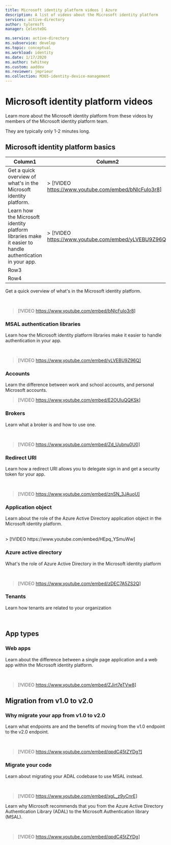 ```yaml
---
title: Microsoft identity platform videos | Azure
description: A list of videos about the Microsoft identity platform
services: active-directory
author: tylermsft
manager: CelesteDG

ms.service: active-directory
ms.subservice: develop
ms.topic: conceptual
ms.workload: identity
ms.date: 1/17/2020
ms.author: twhitney
ms.custom: aaddev
ms.reviewer: jmprieur
ms.collection: M365-identity-device-management
---
```


# Microsoft identity platform videos

Learn more about the Microsoft identity platform from these videos by members of the Microsoft identity platform team.

They are typically only 1-2 minutes long.

## Microsoft identity platform basics


|Column1  |Column2  |
|---------|---------|
|Get a quick overview of what's in the Microsoft identity platform.     |   > [!VIDEO https://www.youtube.com/embed/bNlcFuIo3r8]      |
|Learn how the Microsoft identity platform libraries make it easier to handle authentication in your app.     |  > [!VIDEO https://www.youtube.com/embed/yLVEBU9Z96Q]       |
|Row3     |         |
|Row4     |         |

Get a quick overview of what's in the Microsoft identity platform.

<br/>

> [!VIDEO https://www.youtube.com/embed/bNlcFuIo3r8]

### MSAL authentication libraries

Learn how the Microsoft identity platform libraries make it easier to handle authentication in your app.

<br/>

> [!VIDEO https://www.youtube.com/embed/yLVEBU9Z96Q]

### Accounts

Learn the difference between work and school accounts, and personal Microsoft accounts.

> [!VIDEO https://www.youtube.com/embed/E2OUluQQKSk]

### Brokers

Learn what a broker is and how to use one.

<br/>

> [!VIDEO https://www.youtube.com/embed/Zd_Uubnu0U0]

### Redirect URI

Learn how a redirect URI allows you to delegate sign in and get a security token for your app.

<br/>

> [!VIDEO https://www.youtube.com/embed/znSN_3JAuoU]

### Application object

Learn about the role of the Azure Active Directory application object in the Microsoft identity platform.

<br/>
> [!VIDEO https://www.youtube.com/embed/HEpq_YSmuWw]

### Azure active directory

What's the role of Azure Active Directory in the Microsoft identity platform

<br/>

> [!VIDEO https://www.youtube.com/embed/zDEC7A5ZS2Q]

### Tenants

Learn how tenants are related to your organization

<br/>

## App types

### Web apps

Learn about the difference between a single page application and a web app within the Microsoft identity platform.

<br/>

> [!VIDEO https://www.youtube.com/embed/ZJirt7eTVw8]

## Migration from v1.0 to v2.0

### Why migrate your app from v1.0 to v2.0

Learn what endpoints are and the benefits of moving from the v1.0 endpoint to the v2.0 endpoint.

<br/>

> [!VIDEO https://www.youtube.com/embed/qpdC45tZYDg?]

### Migrate your code

Learn about migrating your ADAL codebase to use MSAL instead.

<br/>

> [!VIDEO https://www.youtube.com/embed/xgL_z9yCnrE]

Learn why Microsoft recommends that you from the Azure Active Directory Authentication Library (ADAL) to the Microsoft Authentication library (MSAL).

<br/>

> [!VIDEO https://www.youtube.com/embed/qpdC45tZYDg]